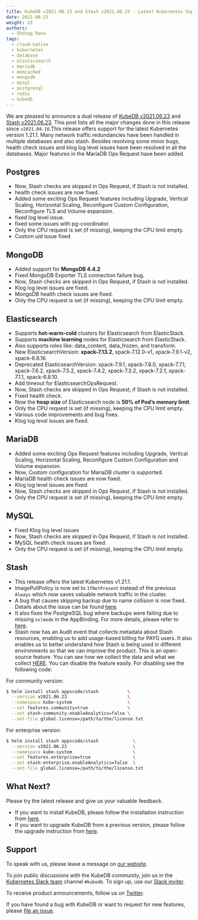 ```yaml
---
title: KubeDB v2021.06.23 and Stash v2021.06.23 - Latest Kubernetes Support
date: 2021-06-23
weight: 25
authors:
  - Shohag Rana
tags:
  - cloud-native
  - kubernetes
  - database
  - elasticsearch
  - mariadb
  - memcached
  - mongodb
  - mysql
  - postgresql
  - redis
  - kubedb
---
```


We are pleased to announce a dual release of [KubeDB v2021.06.23](https://kubedb.com/docs/v2021.06.23/setup/) and [Stash v2021.06.23](https://stash.run/docs/v2021.06.23/guides/latest/backends/overview/). This post lists all the major changes done in this release since `v2021.04.16`.This release offers support for the latest Kubernetes version 1.21.1. Many network traffic redundancies have been handled in multiple databases and also stash. Besides resolving some minor bugs, health check issues and klog log level issues have been resolved in all the databases. Major features in the MariaDB Ops Request have been added.

## **Postgres**

* Now, Stash checks are skipped in Ops Request, if Stash is not installed.
* health check issues are now fixed.
* Added some exciting Ops Request features including Upgrade, Vertical Scaling, Horizontal Scaling, Reconfigure Custom Configuration, Reconfigure TLS and Volume expansion.
* fixed log level issue.
* fixed some issues with pg-coordinator.
* Only the CPU request is set (if missing), keeping the CPU limit empty.
* Custom uid issue fixed

## **MongoDB**

* Added support for **MongoDB 4.4.2**
* Fixed MongoDB Exporter TLS connection failure bug.
* Now, Stash checks are skipped in Ops Request, if Stash is not installed.
* Klog log level issues are fixed.
* MongoDB health check issues are fixed.
* Only the CPU request is set (if missing), keeping the CPU limit empty.

## **Elasticsearch**

* Supports **hot-warm-cold** clusters for Elasticsearch from ElasticStack.
* Supports **machine learning** nodes for Elasticsearch from ElasticStack.
* Also supports roles like: data_content, data_frozen, and transform.
* New ElasticsearchVersion: **xpack-7.13.2**, xpack-7.12.0-v1, xpack-7.9.1-v2, xpack-6.8.16.
* Deprecated ElasticsearchVersion: xpack-7.9.1, xpack-7.8.0, xpack-7.7.1, xpack-7.6.2, xpack-7.5.2, xpack-7.4.2, xpack-7.3.2, xpack-7.2.1, xpack-7.1.1, xpack-6.8.10.
* Add timeout for ElasticsearchOpsRequest.
* Now, Stash checks are skipped in Ops Request, if Stash is not installed.
* Fixed health check.
* Now the **heap size** of Elasticsearch node is **50% of Pod’s memory limit**.
* Only the CPU request is set (if missing), keeping the CPU limit empty.
* Various code improvements and bug fixes.
* Klog log level issues are fixed.

## **MariaDB**

* Added some exciting Ops Request features including Upgrade, Vertical Scaling, Horizontal Scaling, Reconfigure Custom Configuration and Volume expansion.
* Now, Custom configuration for MariaDB cluster is supported.
* MariaDB health check issues are now fixed.
* Klog log level issues are fixed.
* Now, Stash checks are skipped in Ops Request, if Stash is not installed.
* Only the CPU request is set (if missing), keeping the CPU limit empty.

## **MySQL**

* Fixed Klog log level issues
* Now, Stash checks are skipped in Ops Request, if Stash is not installed.
* MySQL health check issues are fixed.
* Only the CPU request is set (if missing), keeping the CPU limit empty.

## **Stash**

* This release offers the latest Kubernetes v1.21.1.
* ImagePullPolicy is now set to `IfNotPresent` instead of the previous `Always` which now saves valuable network traffic in the cluster.
* A bug that causes skipping backup due to name collision is now fixed. Details about the issue can be found [here](https://github.com/stashed/stash/issues/1341).
* It also fixes the PostgreSQL bug where backups were failing due to missing `sslmode` in the AppBinding. For more details, please refer to [here](https://github.com/stashed/postgres/pull/801).
* Stash now has an Audit event that collects metadata about Stash resources, enabling us to add usage-based billing for PAYG users. It also enables us to better understand how Stash is being used in different environments so that we can improve the product. This is an open-source feature. You can see how we collect the data and what we collect [HERE](https://github.com/bytebuilders/audit). You can disable the feature easily. For disabling see the following code:

For community version:

```bash
$ helm install stash appscode/stash           \
  --version v2021.06.23                       \
  --namespace kube-system                     \
  --set features.community=true               \
  --set stash-community.enableAnalytics=false \
  --set-file global.license=/path/to/the/license.txt
```

For enterprise version:

```bash
$ helm install stash appscode/stash             \
  --version v2021.06.23                         \
  --namespace kube-system                       \
  --set features.enterprise=true                \
  --set stash-enterprise.enableAnalytics=false  \
  --set-file global.license=/path/to/the/license.txt
```

## What Next?

Please try the latest release and give us your valuable feedback.

* If you want to install KubeDB, please follow the installation instruction from [here](https://kubedb.com/docs/v2021.06.23/setup).
* If you want to upgrade KubeDB from a previous version, please follow the upgrade instruction from [here](https://kubedb.com/docs/v2021.06.23/setup/upgrade/).

## Support

To speak with us, please leave a message on [our website](https://appscode.com/contact/).

To join public discussions with the KubeDB community, join us in the [Kubernetes Slack team](https://kubernetes.slack.com/messages/C8149MREV/) channel `#kubedb`. To sign up, use our [Slack inviter](http://slack.kubernetes.io/).

To receive product announcements, follow us on [Twitter](https://twitter.com/KubeDB).

If you have found a bug with KubeDB or want to request for new features, please [file an issue](https://github.com/kubedb/project/issues/new).
